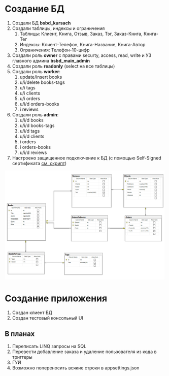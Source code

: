 # Создание БД

1. Создали БД **bsbd_kursach**
2. Создали таблицы, индексы и ограничения
    1. Таблицы: Клиент, Книга, Отзыв, Заказ, Тэг, Заказ-Книга, Книга-Тег
    2. Индексы: Клиент-Телефон, Книга-Название, Книга-Автор
    3. Ограничения: Телефон-10-цифр
3. Создали роль **owner** с правами securty, access, read, write и УЗ главного админа **bsbd_main_admin**
4. Создали роль **readonly** (select на все таблицы)
5. Создали роль **worker**:
    1. update/insert books
    2. u/i/delete books-tags
    3. u/i tags
    4. u/i clients
    5. u/i orders
    6. u/i/d orders-books
    7. i reviews
6. Создали роль **admin**:
    1. u/i/d books
    2. u/i/d books-tags
    3. u/i/d tags
    4. u/i/d clients
    5. i orders
    6. i orders-books
    7. u/i/d reviews
7. Настроено защищенное подключение к БД (с помощью Self-Signed сертификата [см. скрипт](./assets/create-mssql-cert.ps1))

![](./assets/db-diagram.png "Диаграмма БД")

# Создание приложения

1. Создан клиент БД
2. Создан тестовый консольный UI

## В планах

1. Переписать LINQ запросы на SQL
2. Перевести добавление заказа и удаление пользователя из кода в триггеры
3. ГУЙ
4. Возможно попереносить всякие строки в appsettings.json